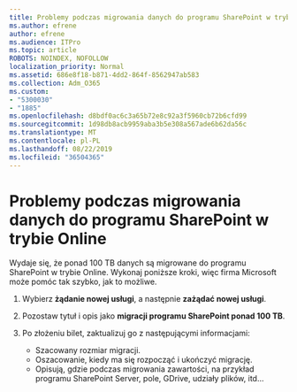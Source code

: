 ```yaml
---
title: Problemy podczas migrowania danych do programu SharePoint w trybie Online
ms.author: efrene
author: efrene
ms.audience: ITPro
ms.topic: article
ROBOTS: NOINDEX, NOFOLLOW
localization_priority: Normal
ms.assetid: 686e8f18-b871-4dd2-864f-8562947ab583
ms.collection: Adm_O365
ms.custom:
- "5300030"
- "1885"
ms.openlocfilehash: d8bdf0ac6c3a65b72e8c92a3f5960cb72b6cfd99
ms.sourcegitcommit: 1d98db8acb9959aba3b5e308a567ade6b62da56c
ms.translationtype: MT
ms.contentlocale: pl-PL
ms.lasthandoff: 08/22/2019
ms.locfileid: "36504365"
---
```

# <a name="issues-while-migrating-data-to-sharepoint-online"></a>Problemy podczas migrowania danych do programu SharePoint w trybie Online

Wydaje się, że ponad 100 TB danych są migrowane do programu SharePoint w trybie Online. Wykonaj poniższe kroki, więc firma Microsoft może pomóc tak szybko, jak to możliwe. 

1. Wybierz **żądanie nowej usługi**, a następnie **zażądać nowej usługi**. 
2. Pozostaw tytuł i opis jako **migracji programu SharePoint ponad 100 TB**.
3. Po złożeniu bilet, zaktualizuj go z następującymi informacjami: 

    - Szacowany rozmiar migracji.
    - Oszacowanie, kiedy ma się rozpocząć i ukończyć migrację.
    - Opisują, gdzie podczas migrowania zawartości, na przykład programu SharePoint Server, pole, GDrive, udziały plików, itd...


  

